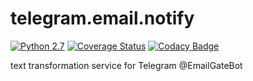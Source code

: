 # telegram.email.notify
[![Python 2.7](https://img.shields.io/travis/vb64/telegram.email.notify.svg?label=Python%202.7&style=plastic)](https://travis-ci.org/vb64/telegram.email.notify)
[![Coverage Status](https://coveralls.io/repos/github/vb64/telegram.email.notify/badge.svg?branch=master)](https://coveralls.io/github/vb64/telegram.email.notify?branch=master)
[![Codacy Badge](https://api.codacy.com/project/badge/Grade/2f7d4597eef143d99014e59379b4b6a4)](https://app.codacy.com/manual/vb64/telegram.email.notify?utm_source=github.com&utm_medium=referral&utm_content=vb64/telegram.email.notify&utm_campaign=Badge_Grade_Dashboard)

text transformation service for Telegram @EmailGateBot
